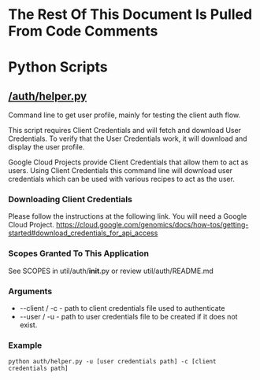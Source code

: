 # The Rest Of This Document Is Pulled From Code Comments


# Python Scripts


## [/auth/helper.py](/auth/helper.py)

Command line to get user profile, mainly for testing the client auth flow.

This script requires Client Credentials and will fetch and download User Credentials.
To verify that the User Credentials work, it will download and display the user profile.

Google Cloud Projects provide Client Credentials that allow them to act as users.
Using Client Credentials this command line will download user credentials which
can be used with various recipes to act as the user.

### Downloading Client Credentials

Please follow the instructions at the following link.  You will need a Google Cloud Project.
https://cloud.google.com/genomics/docs/how-tos/getting-started#download_credentials_for_api_access

### Scopes Granted To This Application

See SCOPES in util/auth/__init__.py or review util/auth/README.md

### Arguments

- --client / -c - path to client credentials file used to authenticate
- --user / -u - path to user credentials file to be created if it does not exist.

### Example

`python auth/helper.py -u [user credentials path] -c [client credentials path]`


